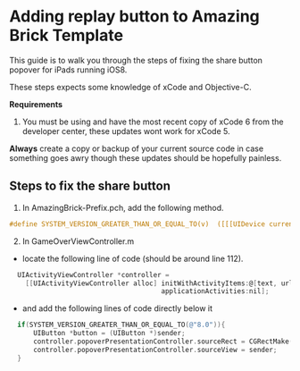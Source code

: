 # Adding replay button to Amazing Brick Template
This guide is to walk you through the steps of fixing the share button popover for iPads running iOS8.

These steps expects some knowledge of xCode and Objective-C.  

**Requirements**
1. You must be using and have the most recent copy of xCode 6 from the developer center, these updates wont work for xCode 5.

**Always** create a copy or backup of your current source code in case something goes awry though these updates should be hopefully painless.

## Steps to fix the share button
1. In AmazingBrick-Prefix.pch, add the following method.
  ```objective-c
  #define SYSTEM_VERSION_GREATER_THAN_OR_EQUAL_TO(v)  ([[[UIDevice currentDevice] systemVersion] compare:v options:NSNumericSearch] != NSOrderedAscending)
  ```
2. In GameOverViewController.m
  * locate the following line of code (should be around line 112).
  ```objective-c
    UIActivityViewController *controller =
      [[UIActivityViewController alloc] initWithActivityItems:@[text, url]
                                        applicationActivities:nil];
  ```
  * and add the following lines of code directly below it 
  ```objective-c
    if(SYSTEM_VERSION_GREATER_THAN_OR_EQUAL_TO(@"8.0")){
        UIButton *button = (UIButton *)sender;
        controller.popoverPresentationController.sourceRect = CGRectMake(button.frame.size.width/2, 0, 0, 0);
        controller.popoverPresentationController.sourceView = sender;
    }
  ```